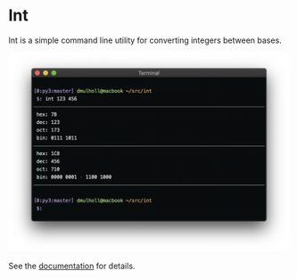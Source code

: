 
# Int

Int is a simple command line utility for converting integers between bases.

<p align="center">
    <img src="int.png" width="600px">
</p>

See the [documentation] for details.

[documentation]: http://www.dmulholl.com/dev/int.html
